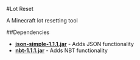 #Lot Reset

A Minecraft lot resetting tool

##Dependencies

+ **[json-simple-1.1.1.jar](https://github.com/fangyidong/json-simple)** - Adds JSON functionality
+ **[nbt-1.1.1.jar](https://github.com/seanboyy/NBT)** - Adds NBT functionality